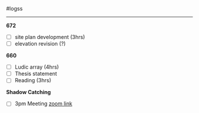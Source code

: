 #logss

---

**672**
- [ ] site plan development (3hrs)
- [ ] elevation revision (?)

**660**
- [ ] Ludic array (4hrs)
- [ ] Thesis statement
- [ ] Reading (3hrs)

**Shadow Catching**
- [ ] 3pm Meeting [zoom link](https://umich.zoom.us/j/8165443986)


